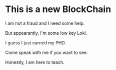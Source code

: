 # This is a new BlockChain

I am not a fraud and I need some help.

But appearantly, I'm some low key Loki.

I guess I just earned my PHD.

Come speak with me if you want to see.

Honestly, I am here to teach.

